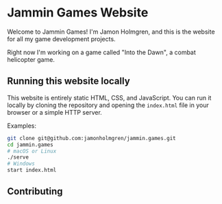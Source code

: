 # Jammin Games Website

Welcome to Jammin Games! I'm Jamon Holmgren, and this is the website for all my game development projects.

Right now I'm working on a game called "Into the Dawn", a combat helicopter game.

## Running this website locally

This website is entirely static HTML, CSS, and JavaScript. You can run it locally by cloning the repository and opening the `index.html` file in your browser or a simple HTTP server.

Examples:

```bash
git clone git@github.com:jamonholmgren/jammin.games.git
cd jammin.games
# macOS or Linux
./serve
# Windows
start index.html
```

## Contributing
